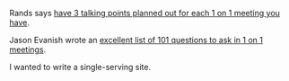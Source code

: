 Rands says [have 3 talking points planned out for each 1 on 1 meeting you have](http://randsinrepose.com/archives/the-update-the-vent-and-the-disaster/).

Jason Evanish wrote an [excellent list of 101 questions to ask in 1 on 1 meetings](https://jasonevanish.com/2014/05/29/101-questions-to-ask-in-1-on-1s/).

I wanted to write a single-serving site.
